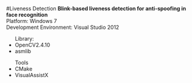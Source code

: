 #Liveness Detection
<strong>Blink-based liveness detection for anti-spoofing in face recognition</strong><br>
Platform: Windows 7<br>
Development Environment: Visual Studio 2012<br>
<ul>Library: 
<li>OpenCV2.4.10</li>
<li>asmlib</li>
</ul>
<ul>Tools 
<li>CMake</li>
<li>VisualAssistX</li>
</ul>